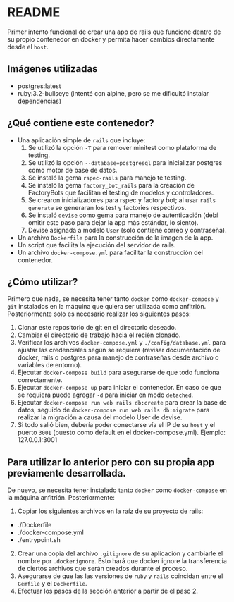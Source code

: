 # README

Primer intento funcional de crear una app de rails que funcione dentro de su propio contenedor en docker y permita hacer cambios directamente desde el `host`.

## Imágenes utilizadas
* postgres:latest
* ruby:3.2-bullseye (intenté con alpine, pero se me dificultó instalar dependencias)

## ¿Qué contiene este contenedor?
* Una aplicación simple de `rails` que incluye:
  1. Se utilizó la opción `-T` para remover minitest como plataforma de testing.
  2. Se utilizó la opción `--database=postgresql` para inicializar postgres como motor de base de datos.
  3. Se instaló la gema `rspec-rails` para manejo te testing.
  4. Se instaló la gema `factory_bot_rails` para la creación de FactoryBots que facilitan el testing de modelos y controladores.
  5. Se crearon inicializadores para rspec y factory bot; al usar `rails generate` se generaran los test y factories respectivos.
  6. Se instaló `devise` como gema para manejo de autenticación (debí omitir este paso para dejar la app más estándar, lo siento).
  7. Devise asignada a modelo `User` (solo contiene correo y contraseña).
* Un archivo `Dockerfile` para la construcción de la imagen de la app.
* Un script que facilita la ejecución del servidor de rails.
* Un archivo `docker-compose.yml` para facilitar la construcción del contenedor.

## ¿Cómo utilizar?
Primero que nada, se necesita tener tanto `docker` como `docker-compose` y `git` instalados en la máquina que quiera ser utilizada como anfitrión. Posteriormente solo es necesario realizar los siguientes pasos:
1. Clonar este repositorio de git en el directorio deseado.
2. Cambiar el directorio de trabajo hacia el recién clonado.
3. Verificar los archivos `docker-compose.yml` y `./config/database.yml` para ajustar las credenciales según se requiera (revisar documentación de docker, rails o postgres para manejo de contraseñas desde archivo o variables de entorno).
4. Ejecutar `docker-compose build` para asegurarse de que todo funciona correctamente.
5. Ejecutar `docker-compose up` para iniciar el contenedor. En caso de que se requiera puede agregar `-d` para iniciar en modo `detached`.
6. Ejecutar `docker-compose run web rails db:create` para crear la base de datos, seguido de `docker-compose run web rails db:migrate` para realizar la migración a causa del modelo User de devise.
7. Si todo salió bien, debería poder conectarse vía el IP de su `host` y el puerto `3001` (puesto como default en el docker-compose.yml). Ejemplo: 127.0.0.1:3001

## Para utilizar lo anterior pero con su propia app previamente desarrollada.
De nuevo, se necesita tener instalado tanto `docker` como `docker-compose` en la máquina anfitrión. Posteriormente:
1. Copiar los siguientes archivos en la raíz de su proyecto de rails:
  * ./Dockerfile
  * ./docker-compose.yml
  * ./entrypoint.sh
2. Crear una copia del archivo `.gitignore` de su aplicación y cambiarle el nombre por `.dockerignore`. Esto hará que docker ignore la transferencia de ciertos archivos que serán creados durante el proceso.
3. Asegurarse de que las las versiones de `ruby` y `rails` coincidan entre el `Gemfile` y el `Dockerfile`.
4. Efectuar los pasos de la sección anterior a partir de el paso 2.
